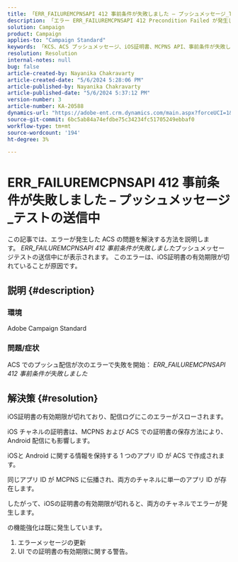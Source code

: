 ```yaml
---
title: 「ERR_FAILUREMCPNSAPI 412 事前条件が失敗しました – プッシュメッセージ_Test の送信中」
description: 「エラー ERR_FAILUREMCPNSAPI 412 Precondition Failed が発生したAdobe Campaign Standard（ACS）でのプッシュ配信エラーの解決方法を説明します。」
solution: Campaign
product: Campaign
applies-to: "Campaign Standard"
keywords: 「KCS、ACS プッシュメッセージ、iOS証明書、MCPNS API、事前条件が失敗しました」
resolution: Resolution
internal-notes: null
bug: false
article-created-by: Nayanika Chakravarty
article-created-date: "5/6/2024 5:28:06 PM"
article-published-by: Nayanika Chakravarty
article-published-date: "5/6/2024 5:37:12 PM"
version-number: 3
article-number: KA-20588
dynamics-url: "https://adobe-ent.crm.dynamics.com/main.aspx?forceUCI=1&pagetype=entityrecord&etn=knowledgearticle&id=b02361f9-cd0b-ef11-9f8a-6045bd0065b6"
source-git-commit: 6bc5ab84a74efdbe75c34234fc51705249ebbaf0
workflow-type: tm+mt
source-wordcount: '194'
ht-degree: 3%

---
```


# ERR_FAILUREMCPNSAPI 412 事前条件が失敗しました – プッシュメッセージ_テストの送信中


この記事では、エラーが発生した ACS の問題を解決する方法を説明します。 *ERR_FAILUREMCPNSAPI 412 事前条件が失敗しました*&#x200B;プッシュメッセージテストの送信中にが表示されます。 このエラーは、iOS証明書の有効期限が切れていることが原因です。

## 説明 {#description}


### 環境

Adobe Campaign Standard

### 問題/症状

ACS でのプッシュ配信が次のエラーで失敗を開始： *ERR_FAILUREMCPNSAPI 412 事前条件が失敗しました*


## 解決策 {#resolution}


iOS証明書の有効期限が切れており、配信ログにこのエラーがスローされます。

iOS チャネルの証明書は、MCPNS および ACS での証明書の保存方法により、Android 配信にも影響します。

iOSと Android に関する情報を保持する 1 つのアプリ ID が ACS で作成されます。

同じアプリ ID が MCPNS に伝播され、両方のチャネルに単一のアプリ ID が存在します。

したがって、iOSの証明書の有効期限が切れると、両方のチャネルでエラーが発生します。

の機能強化は既に発生しています。

1. エラーメッセージの更新
2. UI での証明書の有効期限に関する警告。

